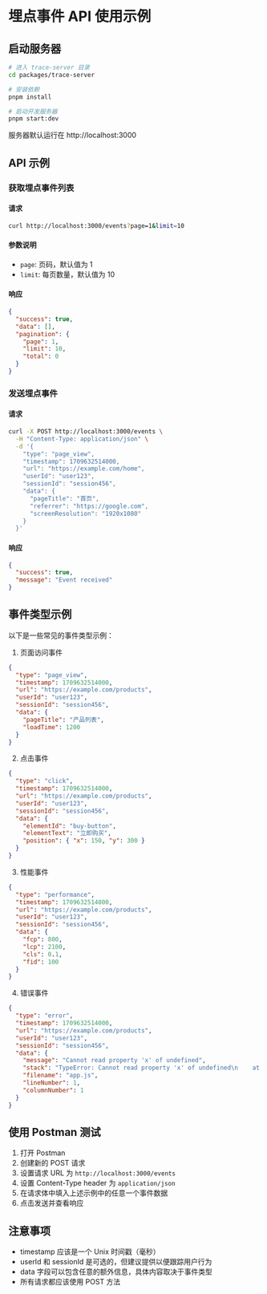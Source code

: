 # 埋点事件 API 使用示例

## 启动服务器

```bash
# 进入 trace-server 目录
cd packages/trace-server

# 安装依赖
pnpm install

# 启动开发服务器
pnpm start:dev
```

服务器默认运行在 http://localhost:3000

## API 示例

### 获取埋点事件列表

#### 请求

```bash
curl http://localhost:3000/events?page=1&limit=10
```

#### 参数说明

- `page`: 页码，默认值为 1
- `limit`: 每页数量，默认值为 10

#### 响应

```json
{
  "success": true,
  "data": [],
  "pagination": {
    "page": 1,
    "limit": 10,
    "total": 0
  }
}
```

### 发送埋点事件

#### 请求

```bash
curl -X POST http://localhost:3000/events \
  -H "Content-Type: application/json" \
  -d '{
    "type": "page_view",
    "timestamp": 1709632514000,
    "url": "https://example.com/home",
    "userId": "user123",
    "sessionId": "session456",
    "data": {
      "pageTitle": "首页",
      "referrer": "https://google.com",
      "screenResolution": "1920x1080"
    }
  }'
```

#### 响应

```json
{
  "success": true,
  "message": "Event received"
}
```

## 事件类型示例

以下是一些常见的事件类型示例：

1. 页面访问事件
```json
{
  "type": "page_view",
  "timestamp": 1709632514000,
  "url": "https://example.com/products",
  "userId": "user123",
  "sessionId": "session456",
  "data": {
    "pageTitle": "产品列表",
    "loadTime": 1200
  }
}
```

2. 点击事件
```json
{
  "type": "click",
  "timestamp": 1709632514000,
  "url": "https://example.com/products",
  "userId": "user123",
  "sessionId": "session456",
  "data": {
    "elementId": "buy-button",
    "elementText": "立即购买",
    "position": { "x": 150, "y": 300 }
  }
}
```

3. 性能事件
```json
{
  "type": "performance",
  "timestamp": 1709632514000,
  "url": "https://example.com/products",
  "userId": "user123",
  "sessionId": "session456",
  "data": {
    "fcp": 800,
    "lcp": 2100,
    "cls": 0.1,
    "fid": 100
  }
}
```

4. 错误事件
```json
{
  "type": "error",
  "timestamp": 1709632514000,
  "url": "https://example.com/products",
  "userId": "user123",
  "sessionId": "session456",
  "data": {
    "message": "Cannot read property 'x' of undefined",
    "stack": "TypeError: Cannot read property 'x' of undefined\n    at http://example.com/app.js:1:1",
    "filename": "app.js",
    "lineNumber": 1,
    "columnNumber": 1
  }
}
```

## 使用 Postman 测试

1. 打开 Postman
2. 创建新的 POST 请求
3. 设置请求 URL 为 `http://localhost:3000/events`
4. 设置 Content-Type header 为 `application/json`
5. 在请求体中填入上述示例中的任意一个事件数据
6. 点击发送并查看响应

## 注意事项

- timestamp 应该是一个 Unix 时间戳（毫秒）
- userId 和 sessionId 是可选的，但建议提供以便跟踪用户行为
- data 字段可以包含任意的额外信息，具体内容取决于事件类型
- 所有请求都应该使用 POST 方法
